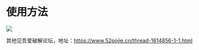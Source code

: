 # 使用方法
![](https://cdn.jsdelivr.net/gh/HPShark/blogimages@master/fanlaifanqu/20220322155457.png)

其他见吾爱破解论坛，地址：https://www.52pojie.cn/thread-1614856-1-1.html